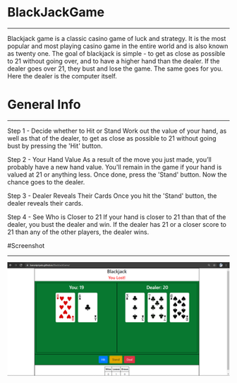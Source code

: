 # BlackJackGame
***
Blackjack game is a classic casino game of luck and strategy. It is the most popular and most playing casino game in the entire world and is also known as twenty one. 
The goal of blackjack is simple - to get as close as possible to 21 without going over, and to have a higher hand than the dealer. 
If the dealer goes over 21, they bust and lose the game. The same goes for you.
Here the dealer is the computer itself. 

# General Info
***
Step 1 - Decide whether to Hit or Stand
Work out the value of your hand, as well as that of the dealer, to get as close as possible to 21 without going bust by pressing the 'Hit' button.

Step 2 - Your Hand Value
As a result of the move you just made, you’ll probably have a new hand value. 
You'll remain in the game if your hand is valued at 21 or anything less. Once done, press the 'Stand' button. Now the chance goes to the dealer. 

Step 3 - Dealer Reveals Their Cards
Once you hit the 'Stand' button, the dealer reveals their cards. 

Step 4 - See Who is Closer to 21
If your hand is closer to 21 than that of the dealer, you bust the dealer and win. If the dealer has 21 or a closer score to 21 than any of the other players, the dealer wins.

#Screenshot
***
![Here is a screenshot of what it looks like](screenshot.PNG)


